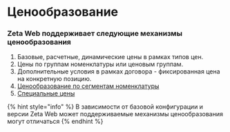 # Ценообразование

### Zeta Web поддерживает следующие механизмы ценообразования

1. Базовые, расчетные, динамические цены в рамках типов цен.
2. Цены по группам номенклатуры или ценовым группам.
3. Дополнительные условия в рамках договора - фиксированная цена на конкретную позицию.  
4. [Ценообразование по сегментам номенклатуры](cenoobrazovanie-po-segmentam-nomenklatury.md)
5. [Специальные цены](specialnye-ceny.md)

{% hint style="info" %}
В зависимости от базовой конфигурации и версии Zeta Web может поддерживаемые механизмы ценообразования могут отличаться
{% endhint %}



